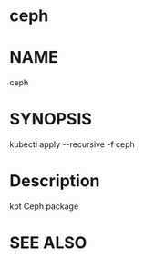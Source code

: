 ceph
==================================================

# NAME

  ceph

# SYNOPSIS

  kubectl apply --recursive -f ceph

# Description

kpt Ceph package

# SEE ALSO

